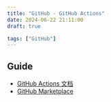 ```yaml
---
title: "GitHub - GitHub Actions"
date: 2024-06-22 21:11:00
draft: true

tags: ["GitHub"]
---
```


## Guide
- [GitHub Actions 文档](https://docs.github.com/zh/actions)
- [GitHub Marketplace](https://github.com/marketplace?type=actions)

<!-- 
## Case
- remote: Write access to repository not granted.
- repository -> Settings -> Actions -> General -> Workflow permissions 
- Read and write permissions 選取 
- 
- -->

